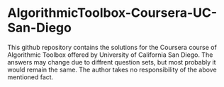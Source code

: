 # AlgorithmicToolbox-Coursera-UC-San-Diego
This github repository contains the solutions for the Coursera course of Algorithmic Toolbox offered by University of California San Diego.
The answers may change due to diffrent question sets, but most probably it would remain the same.
The author takes no responsibility of the above mentioned fact.
